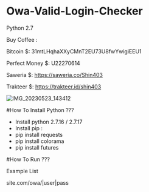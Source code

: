 # Owa-Valid-Login-Checker


Python 2.7

Buy Coffee :

Bitcoin $: 31mtLHqhaXXyCMnT2EU73U8fwYwigiEEU1

Perfect Money $: U22270614

Saweria $: https://saweria.co/Shin403

Trakteer $: https://trakteer.id/shin403

![IMG_20230523_143412](https://github.com/Jenderal92/Owa-Valid-Login-Checker/assets/59664965/d3cb7536-f847-4f3e-9786-059b5525e4e4)

#How To Install Python ???

- Install python 2.7.16 / 2.7.17
- Install pip : 
- pip install requests 
- pip install colorama
- pip install futures

#How To Run ???

Example List

site.com/owa/|user|pass
